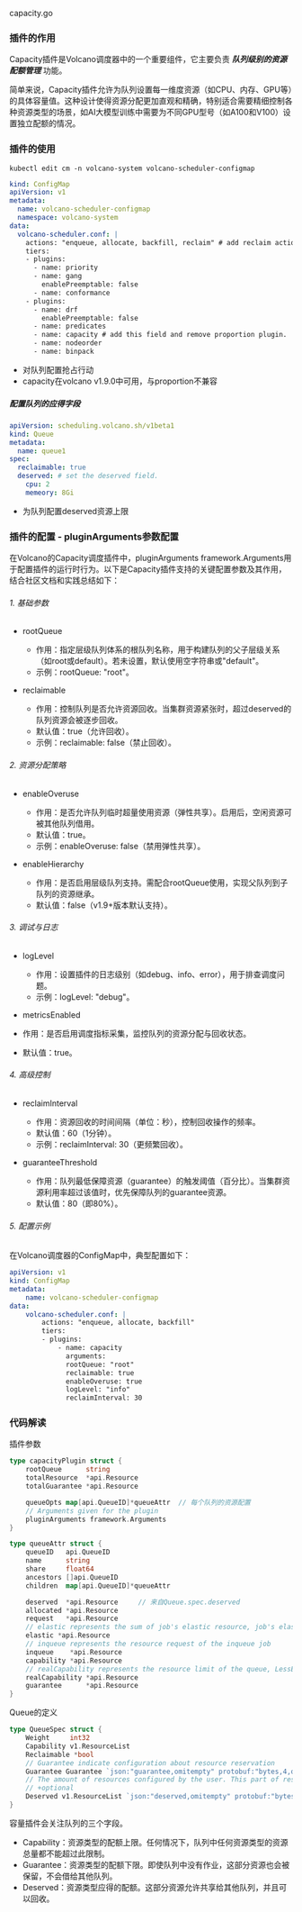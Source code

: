capacity.go

### 插件的作用
Capacity插件是Volcano调度器中的一个重要组件，它主要负责 ***队列级别的资源配额管理*** 功能。 

简单来说，Capacity插件允许为队列设置每一维度资源（如CPU、内存、GPU等）的具体容量值。这种设计使得资源分配更加直观和精确，特别适合需要精细控制各种资源类型的场景，如AI大模型训练中需要为不同GPU型号（如A100和V100）设置独立配额的情况。
### 插件的使用
`kubectl edit cm -n volcano-system volcano-scheduler-configmap`
```yaml
kind: ConfigMap
apiVersion: v1
metadata:
  name: volcano-scheduler-configmap
  namespace: volcano-system
data:
  volcano-scheduler.conf: |
    actions: "enqueue, allocate, backfill, reclaim" # add reclaim action.
    tiers:
    - plugins:
      - name: priority
      - name: gang
        enablePreemptable: false
      - name: conformance
    - plugins:
      - name: drf
        enablePreemptable: false
      - name: predicates
      - name: capacity # add this field and remove proportion plugin.
      - name: nodeorder
      - name: binpack
```
- 对队列配置抢占行动
- capacity在volcano v1.9.0中可用，与proportion不兼容
##### 配置队列的应得字段
```yaml
apiVersion: scheduling.volcano.sh/v1beta1
kind: Queue
metadata:
  name: queue1
spec:
  reclaimable: true
  deserved: # set the deserved field.
    cpu: 2
    memeory: 8Gi
```
- 为队列配置deserved资源上限

### 插件的配置 - pluginArguments参数配置
在Volcano的Capacity调度插件中，pluginArguments framework.Arguments用于配置插件的运行时行为。以下是Capacity插件支持的关键配置参数及其作用，结合社区文档和实践总结如下：

###### 1. 基础参数

- rootQueue
    - 作用：指定层级队列体系的根队列名称，用于构建队列的父子层级关系（如root或default）。若未设置，默认使用空字符串或"default"。
    - 示例：rootQueue: "root"。

- reclaimable

  - 作用：控制队列是否允许资源回收。当集群资源紧张时，超过deserved的队列资源会被逐步回收。
  - 默认值：true（允许回收）。
  - 示例：reclaimable: false（禁止回收）。

###### 2. 资源分配策略
- enableOveruse
  - 作用：是否允许队列临时超量使用资源（弹性共享）。启用后，空闲资源可被其他队列借用。
  - 默认值：true。
  - 示例：enableOveruse: false（禁用弹性共享）。

- enableHierarchy
    - 作用：是否启用层级队列支持。需配合rootQueue使用，实现父队列到子队列的资源继承。
    - 默认值：false（v1.9+版本默认支持）。

###### 3. 调试与日志

- logLevel

  - 作用：设置插件的日志级别（如debug、info、error），用于排查调度问题。
  - 示例：logLevel: "debug"。

- metricsEnabled
- 作用：是否启用调度指标采集，监控队列的资源分配与回收状态。
- 默认值：true。

###### 4. 高级控制

- reclaimInterval
    - 作用：资源回收的时间间隔（单位：秒），控制回收操作的频率。
    - 默认值：60（1分钟）。
    - 示例：reclaimInterval: 30（更频繁回收）。

- guaranteeThreshold

    - 作用：队列最低保障资源（guarantee）的触发阈值（百分比）。当集群资源利用率超过该值时，优先保障队列的guarantee资源。
    - 默认值：80（即80%）。

###### 5. 配置示例
在Volcano调度器的ConfigMap中，典型配置如下：
```yaml
apiVersion: v1
kind: ConfigMap
metadata:
    name: volcano-scheduler-configmap
data:
    volcano-scheduler.conf: |
        actions: "enqueue, allocate, backfill"
        tiers:
        - plugins:
            - name: capacity
              arguments:
              rootQueue: "root"
              reclaimable: true
              enableOveruse: true
              logLevel: "info"
              reclaimInterval: 30
```

### 代码解读
插件参数
```go
type capacityPlugin struct {
	rootQueue      string    
	totalResource  *api.Resource 
	totalGuarantee *api.Resource

	queueOpts map[api.QueueID]*queueAttr  // 每个队列的资源配置
	// Arguments given for the plugin
	pluginArguments framework.Arguments  
}

type queueAttr struct {
	queueID   api.QueueID
	name      string
	share     float64
	ancestors []api.QueueID
	children  map[api.QueueID]*queueAttr

	deserved  *api.Resource     // 来自Queue.spec.deserved
	allocated *api.Resource
	request   *api.Resource
	// elastic represents the sum of job's elastic resource, job's elastic = job.allocated - job.minAvailable
	elastic *api.Resource
	// inqueue represents the resource request of the inqueue job
	inqueue    *api.Resource
	capability *api.Resource
	// realCapability represents the resource limit of the queue, LessEqual capability
	realCapability *api.Resource
	guarantee      *api.Resource
}
```
Queue的定义
```go
type QueueSpec struct {
	Weight     int32
	Capability v1.ResourceList
	Reclaimable *bool
	// Guarantee indicate configuration about resource reservation
	Guarantee Guarantee `json:"guarantee,omitempty" protobuf:"bytes,4,opt,name=guarantee"`
	// The amount of resources configured by the user. This part of resource can be shared with other queues and reclaimed back.
	// +optional
	Deserved v1.ResourceList `json:"deserved,omitempty" protobuf:"bytes,9,opt,name=deserved"`
}
```
容量插件会关注队列的三个字段。 
- Capability：资源类型的配额上限。任何情况下，队列中任何资源类型的资源总量都不能超过此限制。 
- Guarantee：资源类型的配额下限。即使队列中没有作业，这部分资源也会被保留，不会借给其他队列。 
- Deserved：资源类型应得的配额。这部分资源允许共享给其他队列，并且可以回收。

